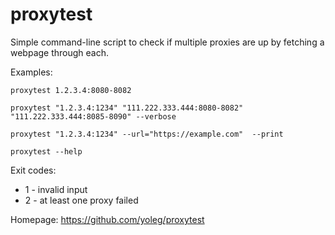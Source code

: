 proxytest
=========

Simple command-line script to check if multiple proxies are up by fetching a webpage through each.

Examples:

```
proxytest 1.2.3.4:8080-8082

proxytest "1.2.3.4:1234" "111.222.333.444:8080-8082" "111.222.333.444:8085-8090" --verbose

proxytest "1.2.3.4:1234" --url="https://example.com"  --print

proxytest --help
```

Exit codes:

* 1 - invalid input
* 2 - at least one proxy failed

Homepage: https://github.com/yoleg/proxytest
